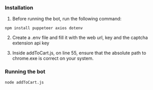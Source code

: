 ### Installation
1) Before running the bot, run the following command:
```
npm install puppeteer axios dotenv
```
2) Create a .env file and fill it with the web url, key and the captcha extension api key

3) Inside addToCart.js, on line 55, ensure that the absolute path to chrome.exe is correct on your system.

### Running the bot
```
node addToCart.js
```